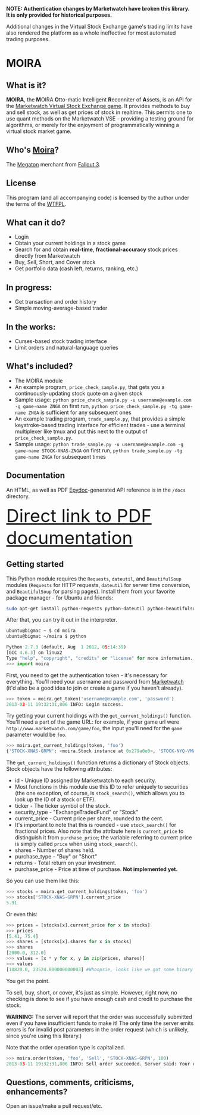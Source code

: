 <b>NOTE: Authentication changes by Marketwatch have broken this library.
It is only provided for historical purposes.</b>

Additional changes in the Virtual Stock Exchange game's trading limits have also rendered the platform as a whole ineffective for most automated
trading purposes.

MOIRA
=====

What is it?
-----------
**MOIRA**, the <b>M</b>OIRA <b>O</b>tto-matic <b>I</b>ntelligent <b>R</b>econniter of <b>A</b>ssets, is an API for the [Marketwatch Virtual Stock Exchange game](http://www.marketwatch.com/game). It provides methods to buy and sell stock, as well as get prices of stock in realtime. This permits one to use quant methods on the Marketwatch VSE - providing a testing ground for algorithms, or merely for the enjoyment of programmatically winning a virtual stock market game.

Who's [Moira](http://fallout.wikia.com/wiki/Moira_Brown)?
------------
The [Megaton](http://fallout.wikia.com/wiki/Megaton) merchant from [Fallout 3](http://en.wikipedia.org/wiki/Fallout_3).

License
-------
This program (and all accompanying code) is licensed by the author under the terms of the [WTFPL](http://www.wtfpl.net/).

What can it do?
---------------
* Login
* Obtain your current holdings in a stock game
* Search for and obtain **real-time**, **fractional-accuracy** stock prices directly from Marketwatch
* Buy, Sell, Short, and Cover stock
* Get portfolio data (cash left, returns, ranking, etc.)

In progress:
------------
* Get transaction and order history
* Simple moving-average-based trader

In the works:
-------------
* Curses-based stock trading interface
* Limit orders and natural-language queries

What's included?
----------------
* The MOIRA module
* An example program, `price_check_sample.py`, that gets you a continuously-updating stock quote on a given stock
 * Sample usage: `python price_check_sample.py -u username@example.com -g game-name ZNGA` on first run, `python price_check_sample.py -tg game-name ZNGA` is sufficient for any subsequent ones
* An example trading program, `trade_sample.py`, that provides a simple keystroke-based trading interface for efficient trades - use a terminal multiplexer like tmux and put this next to the output of `price_check_sample.py`.
 * Sample usage: `python trade_sample.py -u username@example.com -g game-name STOCK-XNAS-ZNGA` on first run, `python trade_sample.py -tg game-name ZNGA` for subsequent times

Documentation
-------------
An HTML, as well as PDF [Epydoc](http://epydoc.sourceforge.net/)-generated API reference is in the `/docs` directory.

<font size=14>[Direct link to PDF documentation](https://github.com/brandonwu/moira/blob/master/docs/api.pdf?raw=true)</font>

Getting started
---------------
This Python module requires the `Requests`, `dateutil`, and `BeautifulSoup` modules (`Requests` for HTTP requests, `dateutil` for server time conversion, and `BeautifulSoup` for parsing pages). Install them from your favorite package manager - for Ubuntu and friends:

```bash
sudo apt-get install python-requests python-dateutil python-beautifulsoup
```

After that, you can try it out in the interpreter.

```bash
ubuntu@bigmac ~ $ cd moira
ubuntu@bigmac ~/moira $ python
```

```python
Python 2.7.3 (default, Aug  1 2012, 05:14:39)
[GCC 4.6.3] on linux2
Type "help", "copyright", "credits" or "license" for more information.
>>> import moira
```

First, you need to get the authentication token - it's necessary for everything.
You'll need your username and password from [Marketwatch](http://www.marketwatch.com/game/) (it'd also be a good idea to join or create a game if you haven't already).

```python
>>> token = moira.get_token('username@example.com', 'password')
2013-03-11 19:32:31,806 INFO: Login success.
```

Try getting your current holdings with the `get_current_holdings()` function. You'll need a part of the game URL: for example, if your game url were `http://www.marketwatch.com/game/foo`, the input you'll need for the `game` parameter would be `foo`.

```python
>>> moira.get_current_holdings(token, 'foo')
{'STOCK-XNAS-GRPN': <moira.Stock instance at 0x279a0e0>, 'STOCK-NYQ-VMW': <moira.Stock instance at 0x279a830>}
```
The `get_current_holdings()` function returns a dictionary of Stock objects. Stock objects have the following attributes:
* id - Unique ID assigned by Marketwatch to each security.
 * Most functions in this module use this ID to refer uniquely to securities (the one exception, of course, is `stock_search()`, which allows you to look up the ID of a stock or ETF).
* ticker - The ticker symbol of the stock.
* security_type - "ExchangeTradedFund" or "Stock"
* current_price - Current price per share, rounded to the cent.
 * It's important to note that this is rounded - use `stock_search()` for fractional prices. Also note that the attribute here is `current_price` to distinguish it from `purchase_price`; the variable referring to current price is simply called `price` when using `stock_search()`.
* shares - Number of shares held.
* purchase_type - "Buy" or "Short"
* returns - Total return on your investment.
* purchase_price - Price at time of purchase. **Not implemented yet.**

So you can use them like this:
```python
>>> stocks = moira.get_current_holdings(token, 'foo')
>>> stocks['STOCK-XNAS-GRPN'].current_price
5.91
```

Or even this:
```python
>>> prices = [stocks[x].current_price for x in stocks]
>>> prices
[5.41, 75.4]
>>> shares = [stocks[x].shares for x in stocks]
>>> shares
[2000.0, 312.0]
>>> values = [x * y for x, y in zip(prices, shares)]
>>> values
[10820.0, 23524.800000000003] #Whoopsie, looks like we got some binary rounding errors.
```

You get the point.

To sell, buy, short, or cover, it's just as simple. However, right now, no checking is done to see if you have enough cash and credit to purchase the stock.

**WARNING:** The server will report that the order was successfully submitted even if you have insufficient funds to make it! The only time the server emits errors is for invalid post parameters in the order request (which is unlikely, since you're using this library.)

Note that the order operation type is capitalized.
```python
>>> moira.order(token, 'foo', 'Sell', 'STOCK-XNAS-GRPN', 100)
2013-03-11 19:32:31,806 INFO: Sell order succeeded. Server said: Your order was successfully submitted
```

Questions, comments, criticisms, enhancements?
----------------------------------------------
Open an issue/make a pull request/etc.
